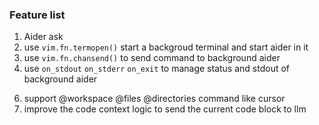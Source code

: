 
### Feature list
1. Aider ask
2. use `vim.fn.termopen()` start a backgroud terminal and start aider in it
3. use `vim.fn.chansend()` to send command to background aider
4. use `on_stdout` `on_stderr` `on_exit` to manage status and stdout of background aider
<!--5. support inline edit of output buffer-->
6. support @workspace @files @directories command like cursor
7. improve the code context logic to send the current code block to llm 
